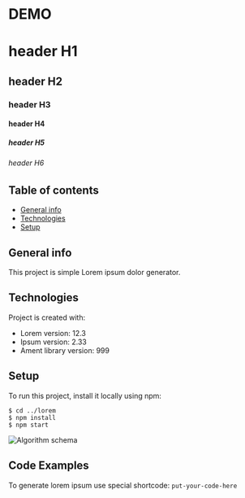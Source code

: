 # DEMO 

# header H1
## header H2
### header H3
#### header H4
##### header H5
###### header H6


## Table of contents
* [General info](#general-info)
* [Technologies](#technologies)
* [Setup](#setup)

## General info
This project is simple Lorem ipsum dolor generator.
	
## Technologies
Project is created with:
* Lorem version: 12.3
* Ipsum version: 2.33
* Ament library version: 999
	
## Setup
To run this project, install it locally using npm:

```
$ cd ../lorem
$ npm install
$ npm start
```


![Algorithm schema](./images/schema.jpg)


## Code Examples
To generate lorem ipsum use special shortcode: `put-your-code-here` 

